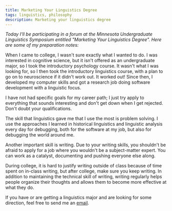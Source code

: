 ```yaml
---
title: Marketing Your Linguistics Degree
tags: linguistics, philosophy
description: Marketing your linguistics degree
---
```


*Today I'll be participating in a forum at the Minnesota Undergraduate Linguistics Symposium entitled "Marketing Your Linguistics Degree". Here are some of my preparation notes:*

When I came to college, I wasn't sure exactly what I wanted to do. I was interested in cognitive science, but it isn't offered as an undergraduate major, so I took the introductory psychology course. It wasn't what I was looking for, so I then took the introductory linguistics course, with a plan to go on to neuroscience if it didn't work out. It worked out! Since then, I developed my computer skills and got a research job doing software development with a linguistic focus.

I have not had specific goals for my career path; I just try apply to everything that sounds interesting and don't get down when I get rejected. Don't doubt your qualifications.

The skill that linguistics gave me that I use the most is problem solving. I use the approaches I learned in historical linguistics and linguistic analysis every day for debugging, both for the software at my job, but also for debugging the world around me.

Another important skill is writing. Due to your writing skills, you shouldn't be afraid to apply for a job where you wouldn't be a subject-matter expert. You can work as a catalyst, documenting and pushing everyone else along.

During college, it is hard to justify writing outside of class because of time spent on in-class writing, but after college, make sure you keep writing. In addition to maintaining the technical skill of writing, writing regularly helps people organize their thoughts and allows them to become more effective at what they do.

If you have or are getting a linguistics major and are looking for some direction, feel free to send me an [email](mailto:mare0132@umn.edu).
